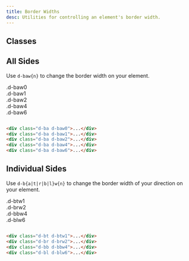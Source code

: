 ```yaml
---
title: Border Widths 
desc: Utilities for controlling an element's border width.
---
```


## Classes

<div class="d-h464 d-of-y-scroll d-bb d-bc-black-200">
  <utility-class-table>
    <template #content>
      <tbody v-for="i in ['all', 'top', 'right', 'bottom', 'left']">
        <tr v-for="w in [0, 1, 2, 4, 6]">
          <th scope="row" class="d-ff-mono d-fc-purple d-fw-normal d-fs12">.d-b{{ i[0] }}w{{ w }}</th>
          <td class="d-ff-mono d-fc-orange d-fs12">
            <span v-if="i === 'all'">border-width: var(--su{{ w }}) !important;</span>
            <span v-else>border-{{i}}-width: var(--su{{ w }}) !important;</span>
          </td>
        </tr>
      </tbody>
    </template>
  </utility-class-table>
</div>

## All Sides

Use `d-baw{n}` to change the border width on your element.


<code-well-header class="d-fl-col5 d-flg8 d-fw-wrap d-p24 d-bgc-pink-100 d-bgo50 d-w100p d-hmn102" custom>
  <div class="d-fl-center d-p16 d-ba d-bc-pink-400 d-baw0 d-bgc-pink-100 d-fs16 d-ff-mono">.d-baw0</div>
  <div class="d-fl-center d-p16 d-ba d-bc-pink-400 d-baw1 d-bgc-pink-100 d-fs16 d-ff-mono">.d-baw1</div>
  <div class="d-fl-center d-p16 d-ba d-bc-pink-400 d-baw2 d-bgc-pink-100 d-fs16 d-ff-mono">.d-baw2</div>
  <div class="d-fl-center d-p16 d-ba d-bc-pink-400 d-baw4 d-bgc-pink-100 d-fs16 d-ff-mono">.d-baw4</div>
  <div class="d-fl-center d-p16 d-ba d-bc-pink-400 d-baw6 d-bgc-pink-100 d-fs16 d-ff-mono">.d-baw6</div>
</code-well-header>

```html

<div class="d-ba d-baw0">...</div>
<div class="d-ba d-baw1">...</div>
<div class="d-ba d-baw2">...</div>
<div class="d-ba d-baw4">...</div>
<div class="d-ba d-baw6">...</div>
```

## Individual Sides

Use `d-b{a|t|r|b|l}w{n}` to change the border width of your direction on your element.

<code-well-header class="d-fl-col5 d-flg8 d-fw-wrap d-p24 d-bgc-yellow-100 d-w100p d-hmn102" custom>
  <div class="d-fl-center d-p16 d-bt d-bc-yellow-400 d-btw1 d-bgc-yellow-100 d-fs16 d-ff-mono">.d-btw1</div>
  <div class="d-fl-center d-p16 d-br d-bc-yellow-400 d-brw2 d-bgc-yellow-100 d-fs16 d-ff-mono">.d-brw2</div>
  <div class="d-fl-center d-p16 d-bb d-bc-yellow-400 d-bbw4 d-bgc-yellow-100 d-fs16 d-ff-mono">.d-bbw4</div>
  <div class="d-fl-center d-p16 d-bl d-bc-yellow-400 d-blw6 d-bgc-yellow-100 d-fs16 d-ff-mono">.d-blw6</div>
</code-well-header>

```html

<div class="d-bt d-btw1">...</div>
<div class="d-br d-brw2">...</div>
<div class="d-bb d-bbw4">...</div>
<div class="d-bl d-blw6">...</div>
```


